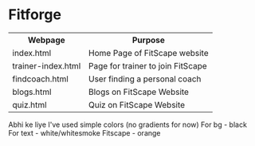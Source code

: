 # Fitforge

<table>
  <tr><th>Webpage</th><th>Purpose</th></tr>
  <tr><td>index.html</td><td>Home Page of FitScape website</td></tr>
  <tr><td>trainer-index.html</td><td>Page for trainer to join FitScape</td></tr>
  <tr><td>findcoach.html</td><td>User finding a personal coach</td></tr>
  <tr><td>blogs.html</td><td>Blogs on FitScape Website</td></tr>
  <tr><td>quiz.html</td><td>Quiz on FitScape Website</td></tr>
</table>






Abhi ke liye I've used simple colors (no gradients for now)
For bg - black
For text - white/whitesmoke
Fitscape - orange
